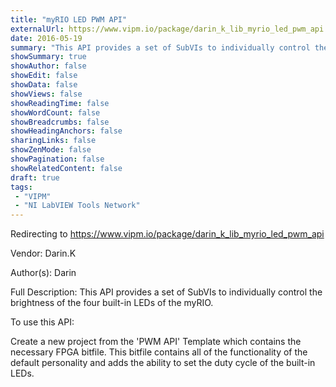 ```yaml
---
title: "myRIO LED PWM API"
externalUrl: https://www.vipm.io/package/darin_k_lib_myrio_led_pwm_api
date: 2016-05-19
summary: "This API provides a set of SubVIs to individually control the brightness of the four built-in LEDs of the myRIO."
showSummary: true
showAuthor: false
showEdit: false
showData: false
showViews: false
showReadingTime: false
showWordCount: false
showBreadcrumbs: false
showHeadingAnchors: false
sharingLinks: false
showZenMode: false
showPagination: false
showRelatedContent: false
draft: true
tags:
 - "VIPM"
 - "NI LabVIEW Tools Network"
---
```


Redirecting to https://www.vipm.io/package/darin_k_lib_myrio_led_pwm_api

Vendor: Darin.K

Author(s): Darin
 
Full Description:
This API provides a set of SubVIs to individually control the brightness of the four built-in LEDs of the myRIO.

To use this API:

Create a new project from the 'PWM API' Template which contains the necessary FPGA bitfile.  This bitfile contains all of the functionality of the default personality and adds the ability to set the duty cycle of the built-in LEDs.